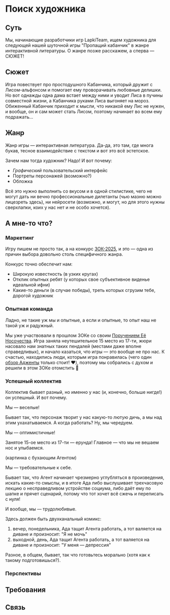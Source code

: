 # Поиск художника

## Суть

Мы, начинающие разработчики игр LapkiTeam, ищем художника для следующей нашей шуточной игры "Пропащий кабанчик" в жанре интерактивной литературы. О жанре позже расскажем, а сперва — СЮЖЕТ!

## Сюжет

Игра повествует про простодушного Кабанчика, который дружит с Лисом-альфонсом и помогает ему проворачивать любовные делишки. Но вот однажды одна дама встает между ними и уводит Лиса в пучины совместной жизни, а Кабанчика руками Лиса выгоняет на мороз. Обиженный Кабанчик приходит к мысли, что никакой ему Лис не нужен, и вообще, он и сам может стать Лисом, поэтому начинает во всем ему подражать...

## Жанр

Жанр игры — интерактивная литература. Да-да, это там, где многа букав, тесное взаимодействие с текстом и вот это всё эстетское.

Зачем нам тогда художник? Надо! И вот почему:

* *Графический* пользовательский интерфейс
* Портреты персонажей (возможно?)
* Обложка

Всё это нужно выполнить со вкусом и в одной стилистике, чего не могут дать ни вечно профессиональные дилетанты (чью мазню можно лицезреть здесь), ни нейросети (возможно, и могут, но для этого нужны сверхлапки, коих у нас нет и не особо хочется).

## А мне-то что?

### Маркетинг

Игру пишем не просто так, а на конкурс [ЗОК-2025](https://zok.ifiction.ru/), и это — одна из причин выбора довольно столь специфичного жанра.

Конкурс точно обеспечит нам:

* Широкую известность (в узких кругах)
* Отклик опытных ребят (у которых свое субъективное виденье идеальной ифни)
* Какие-то деньги (в случае победы), треть которых сгрузим тебе, дорогой художник

### Опытная команда

Ладно, не такие уж мы и опытные, а если и опытные, то опыт наш не такой уж и радужный.

Мы уже участвовали в прошлом ЗОКе со своим [Поручением Её Носочества](https://fering.itch.io/her-sockness-order). Игра заняла неутешительное 15 место из 17-ти, жюри насовало нам знатных таких пендалей (местами даже вполне справедливых), и начало казаться, что игры — это вообще не про нас. К счастью, находились люди, которым игра понравилась (чего один [обзор Адженты](https://www.youtube.com/watch?v=gHjCRSPbeh0) только стоит! ❤️), поэтому мы собрались с духом и решили в этом ЗОКе отомстить 👿

### Успешный коллектив

Коллектив бывает разный, но именно у нас (и, конечно, больше нигде!) он успешный. И вот почему.

Мы — веселые!

Бывает так, что персонаж творит у нас какую-то лютую дичь, а мы над этим ухахатываемся. А когда работать? Ну, мы чередуем.

Мы — оптимистичные!

Занятое 15-ое место из 17-ти — ерунда! Главное — что мы не вешаем нос и улыбаемся.

(картинка с бухающим Агентом)

Мы — требовательные к себе.

Бывает так, что Агент начинает чрезмерно углубляться в произведения, искать какие-то смыслы, и в итоге Ада либо выслушивает трехчасовую лекцию о несправедливом устройстве социума, либо даёт ему по шапке и прячет сценарий, потому что тот хочет всё сжечь и переписать с нуля!

И вообще, мы — трудолюбивые.

Здесь должен быть двухканальный комикс:

1. вечер, понедельника, Ада тащит Агента работать, а тот валяется на диване и произносит: "Я не мочь"
2. выходной, день, Ада тащит Агента работать, а тот валяется на диване и произносит: "У меня — депрессия"

Разное, в общем, бывает, так что готовьтесь морально (хотя как к такому подготовишься?).

### Перспективы

<!-- todo: написать о перспективах и будущих свершениях -->

## Требования

<!-- todo: написать про навыки и чего мы хотим видеть -->

<!-- todo: написать про возраст -->

<!-- todo: написать про очевидное: дружелюбность, одыкватность, порядочность -->

## Связь

<!-- todo: написать про то, как с нами связаться -->
